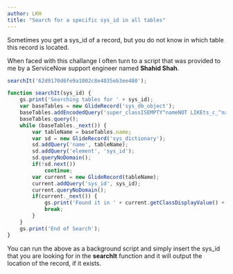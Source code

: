```yaml
---
author: LKH
title: "Search for a specific sys_id in all tables"
---
```


Sometimes you get a sys_id of a record, but you do not know in which table this record is located.

When faced with this challange I often turn to a script that was provided to me by a ServiceNow support engineer named **Shahid Shah**. 

```javascript
searchIt('62d9170d6fe9a1002c8e4035eb3ee480');

function searchIt(sys_id) {
    gs.print('Searching tables for ' + sys_id);
    var baseTables = new GlideRecord('sys_db_object');
    baseTables.addEncodedQuery('super_classISEMPTY^nameNOT LIKEts_c_^nameNOT LIKEsysx_^nameNOT LIKEv_');
    baseTables.query();
    while (baseTables._next()) {
        var tableName = baseTables.name;
        var sd = new GlideRecord('sys_dictionary');
        sd.addQuery('name', tableName);
        sd.addQuery('element', 'sys_id');
        sd.queryNoDomain();
        if(!sd.next()) 
            continue;
        var current = new GlideRecord(tableName);
        current.addQuery('sys_id', sys_id);
        current.queryNoDomain();
        if(current._next()) {
            gs.print('Found it in ' + current.getClassDisplayValue() + ' [' + current.getRecordClassName() + '] <a href="' + current.getLink() + '" target="_blank" >Link</a>');
            break;
        }
    }
    gs.print('End of Search');
}
```

You can run the above as a background script and simply insert the sys_id that you are looking for in the **searchIt** function and it will output the location of the record, if it exists.